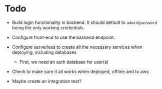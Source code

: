# Todo

- Build login functionality in backend. It should default to `admin`/`password` being the only working credentials.
- Configure front-end to use the backend endpoint.

- Configure serverless to create all the necessary services when deploying, including databases
  - First, we need an auth database for user(s)
- Check to make sure it all works when deployed, offline and to aws

- Maybe create an integration test?